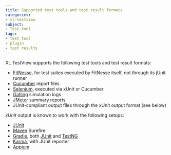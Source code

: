 ```yaml
---
title: Supported test tools and test result formats
categories:
- xl-testview
subject:
- Test tool
tags:
- test tool
- plugin
- test results
---
```


XL TestView supports the following test tools and test result formats:

* [FitNesse](http://www.fitnesse.org/), for test suites executed by FitNesse itself, not through its jUnit runner
* [Cucumber](http://cukes.info/) report files
* [Selenium](http://www.seleniumhq.org/), executed via xUnit or Cucumber
* [Gatling](http://gatling.io/) simulation logs
* [JMeter](http://jmeter.apache.org/) summary reports
* JUnit-compliant output files through the xUnit output format (see below)

*xUnit* output is known to work with the following setups:

* [JUnit](http://junit.org)
* [Maven](http://maven.apache.org) Surefire
* [Gradle](http://gradle.org), both [JUnit](http://junit.org/) and [TestNG](http://testng.org/)
* [Karma](http://karma-runner.github.io), with JUnit reporter
* [Appium](http://appium.io/)
